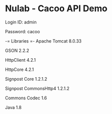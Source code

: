 # Nulab - Cacoo API Demo

Login ID: admin

Password: cacoo


-= Libraries =-
Apache Tomcat 8.0.33

GSON 2.2.2

HttpClient 4.2.1

HttpCore 4.2.1

Signpost Core 1.2.1.2

Signpost CommonsHttp4 1.2.1.2

Commons Codec 1.6

Java 1.8
